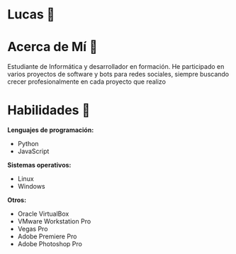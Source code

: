 # Lucas 👾

# Acerca de Mí 👤
Estudiante de Informática y desarrollador en formación. He participado en varios proyectos de software y bots para redes sociales, siempre buscando crecer profesionalmente en cada proyecto que realizo

# Habilidades 🚀 

**Lenguajes de programación:**
- Python
- JavaScript

**Sistemas operativos:**
- Linux
- Windows

**Otros:**
- Oracle VirtualBox
- VMware Workstation Pro
- Vegas Pro
- Adobe Premiere Pro
- Adobe Photoshop Pro